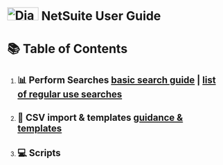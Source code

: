 # <img src="https://5574610.app.netsuite.com/core/media/media.nl?id=20096&c=5574610&h=-wXNBAILKs1jdn6M5D34QhCLrsfHkZCVnkFHG5QjDZ7JeFJt" alt="Diag" width="72" height="30">  NetSuite User Guide 

# 📚 Table of Contents

1. ## 📊 Perform Searches [basic search guide](https://github.com/nt2311-vn/LabGroup_Netsuite/blob/main/Searches/README.md) | [list of regular use searches](https://github.com/nt2311-vn/LabGroup_Netsuite/blob/main/Searches/Revenue/README.md) 
1. ## 📁 CSV import & templates [guidance & templates](https://github.com/nt2311-vn/LabGroup_Netsuite/tree/main/CSVs) 
1. ## 💻 Scripts


